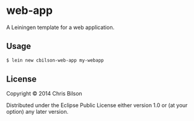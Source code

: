 # web-app

A Leiningen template for a web application.

## Usage

```sh
$ lein new cbilson-web-app my-webapp
```

## License

Copyright © 2014 Chris Bilson

Distributed under the Eclipse Public License either version 1.0 or (at
your option) any later version.
